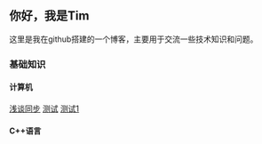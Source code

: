 ## 你好，我是Tim
这里是我在github搭建的一个博客，主要用于交流一些技术知识和问题。

### 基础知识

#### 计算机
[浅谈同步](main/基础知识/计算机/浅谈同步)
[测试](./哈哈)
[测试1](./tmplet)

#### C++语言
